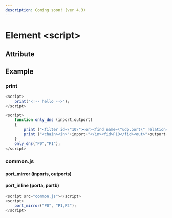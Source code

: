 ```yaml
---
description: Coming soon! (ver 4.3)
---
```


# Element \<script>

## Attribute

## Example

### print

```javascript
<script>
    print("<!-- hello -->");
</script>
```

```javascript
<script>
    function only_dns (inport,outport)
    {
        print ("<filter id=\"10\"><or><find name=\"udp.port\" relation=\"==\" content=\"53\"></or></filter>");
        print ("<chain><in>"+inport+"</in><fid>F10</fid><out>"+outport+"</out></chain>");
    }
    only_dns("P0","P1");
</script>
```

### common.js

#### port\_mirror (inports, outports)

#### port\_inline (porta, portb)

```javascript
<script src="common.js"></script>
<script>
    port_mirror("P0", "P1,P2");
</script>
```
